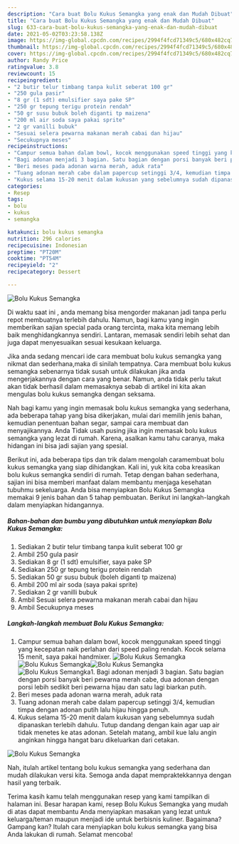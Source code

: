 ```yaml
---
description: "Cara buat Bolu Kukus Semangka yang enak dan Mudah Dibuat"
title: "Cara buat Bolu Kukus Semangka yang enak dan Mudah Dibuat"
slug: 633-cara-buat-bolu-kukus-semangka-yang-enak-dan-mudah-dibuat
date: 2021-05-02T03:23:58.138Z
image: https://img-global.cpcdn.com/recipes/2994f4fcd71349c5/680x482cq70/bolu-kukus-semangka-foto-resep-utama.jpg
thumbnail: https://img-global.cpcdn.com/recipes/2994f4fcd71349c5/680x482cq70/bolu-kukus-semangka-foto-resep-utama.jpg
cover: https://img-global.cpcdn.com/recipes/2994f4fcd71349c5/680x482cq70/bolu-kukus-semangka-foto-resep-utama.jpg
author: Randy Price
ratingvalue: 3.8
reviewcount: 15
recipeingredient:
- "2 butir telur timbang tanpa kulit seberat 100 gr"
- "250 gula pasir"
- "8 gr (1 sdt) emulsifier saya pake SP"
- "250 gr tepung terigu protein rendah"
- "50 gr susu bubuk boleh diganti tp maizena"
- "200 ml air soda saya pakai sprite"
- "2 gr vanilli bubuk"
- "Sesuai selera pewarna makanan merah cabai dan hijau"
- "Secukupnya meses"
recipeinstructions:
- "Campur semua bahan dalam bowl, kocok menggunakan speed tinggi yang kecepatan naik perlahan dari speed paling rendah. Kocok selama 15 menit, saya pakai handmixer."
- "Bagi adonan menjadi 3 bagian. Satu bagian dengan porsi banyak beri pewarna merah cabe, dua adonan dengan porsi lebih sedikit beri pewarna hijau dan satu lagi biarkan putih."
- "Beri meses pada adonan warna merah, aduk rata"
- "Tuang adonan merah cabe dalam papercup setinggi 3/4, kemudian timpa dengan adonan putih lalu hijau hingga penuh."
- "Kukus selama 15-20 menit dalam kukusan yang sebelumnya sudah dipanaskan terlebih dahulu. Tutup dandang dengan kain agar uap air tidak menetes ke atas adonan. Setelah matang, ambil kue lalu angin anginkan hingga hangat baru dikeluarkan dari cetakan."
categories:
- Resep
tags:
- bolu
- kukus
- semangka

katakunci: bolu kukus semangka 
nutrition: 296 calories
recipecuisine: Indonesian
preptime: "PT20M"
cooktime: "PT54M"
recipeyield: "2"
recipecategory: Dessert

---
```



![Bolu Kukus Semangka](https://img-global.cpcdn.com/recipes/2994f4fcd71349c5/680x482cq70/bolu-kukus-semangka-foto-resep-utama.jpg)

Di waktu  saat ini , anda memang bisa mengorder makanan jadi tanpa perlu repot membuatnya terlebih dahulu. Namun, bagi kamu yang ingin memberikan sajian special pada orang tercinta, maka kita memang lebih baik menghidangkannya sendiri. Lantaran, memasak sendiri lebih sehat dan juga dapat menyesuaikan sesuai kesukaan keluarga.

Jika anda sedang mencari ide cara membuat bolu kukus semangka yang nikmat dan sederhana,maka di sinilah tempatnya. Cara membuat bolu kukus semangka  sebenarnya tidak susah untuk dilakukan jika anda mengerjakannya dengan cara yang benar. Namun, anda tidak perlu takut akan tidak berhasil dalam memasaknya 
sebab di artikel ini kita akan mengulas bolu kukus semangka dengan seksama.  



Nah bagi kamu yang ingin memasak bolu kukus semangka yang sederhana, ada beberapa tahap yang bisa dikerjakan, mulai dari memilih jenis bahan, kemudian penentuan bahan segar, sampai cara membuat dan menyajikannya. Anda Tidak usah pusing jika ingin memasak bolu kukus semangka yang lezat di rumah. Karena, asalkan kamu  tahu caranya, maka hidangan ini bisa jadi sajian yang spesial.

Berikut ini, ada beberapa tips dan trik dalam mengolah caramembuat bolu kukus semangka yang siap dihidangkan. Kali ini, yuk kita coba kreasikan bolu kukus semangka sendiri di rumah. Tetap dengan bahan sederhana, sajian ini bisa memberi manfaat dalam membantu menjaga kesehatan tubuhmu sekeluarga. Anda bisa menyiapkan Bolu Kukus Semangka memakai 9 jenis bahan dan 5 tahap pembuatan. Berikut ini langkah-langkah dalam menyiapkan hidangannya.

<!--inarticleads1-->

##### Bahan-bahan dan bumbu yang dibutuhkan untuk menyiapkan Bolu Kukus Semangka:

1. Sediakan 2 butir telur timbang tanpa kulit seberat 100 gr
1. Ambil 250 gula pasir
1. Sediakan 8 gr (1 sdt) emulsifier, saya pake SP
1. Sediakan 250 gr tepung terigu protein rendah
1. Sediakan 50 gr susu bubuk (boleh diganti tp maizena)
1. Ambil 200 ml air soda (saya pakai sprite)
1. Sediakan 2 gr vanilli bubuk
1. Ambil Sesuai selera pewarna makanan merah cabai dan hijau
1. Ambil Secukupnya meses




<!--inarticleads2-->

##### Langkah-langkah membuat Bolu Kukus Semangka:

1. Campur semua bahan dalam bowl, kocok menggunakan speed tinggi yang kecepatan naik perlahan dari speed paling rendah. Kocok selama 15 menit, saya pakai handmixer.
<img src="//assets-global.cpcdn.com/assets/icons/button_play-2c75c40dde080a61004c1f40b05d8f140eaff45d7e9e6481dc71c63d2e7c4909.png" alt="Bolu Kukus Semangka"><img src="https://img-global.cpcdn.com/steps/f4d1ca2651d49343/160x128cq70/bolu-kukus-semangka-langkah-memasak-1-foto.jpg" alt="Bolu Kukus Semangka"><img src="//assets-global.cpcdn.com/assets/icons/button_play-2c75c40dde080a61004c1f40b05d8f140eaff45d7e9e6481dc71c63d2e7c4909.png" alt="Bolu Kukus Semangka"><img src="https://img-global.cpcdn.com/steps/1a54ef4734067581/160x128cq70/bolu-kukus-semangka-langkah-memasak-1-foto.jpg" alt="Bolu Kukus Semangka">1. Bagi adonan menjadi 3 bagian. Satu bagian dengan porsi banyak beri pewarna merah cabe, dua adonan dengan porsi lebih sedikit beri pewarna hijau dan satu lagi biarkan putih.
1. Beri meses pada adonan warna merah, aduk rata
1. Tuang adonan merah cabe dalam papercup setinggi 3/4, kemudian timpa dengan adonan putih lalu hijau hingga penuh.
1. Kukus selama 15-20 menit dalam kukusan yang sebelumnya sudah dipanaskan terlebih dahulu. Tutup dandang dengan kain agar uap air tidak menetes ke atas adonan. Setelah matang, ambil kue lalu angin anginkan hingga hangat baru dikeluarkan dari cetakan.
<img src="//assets-global.cpcdn.com/assets/icons/button_play-2c75c40dde080a61004c1f40b05d8f140eaff45d7e9e6481dc71c63d2e7c4909.png" alt="Bolu Kukus Semangka">



Nah, itulah artikel tentang  bolu kukus semangka  yang sederhana dan mudah dilakukan versi kita. Semoga anda dapat mempraktekkannya dengan hasil yang terbaik. 

Terima kasih kamu telah menggunakan resep yang kami tampilkan di halaman ini. Besar harapan kami, resep  Bolu Kukus Semangka yang mudah di atas dapat membantu Anda menyiapkan masakan yang lezat untuk keluarga/teman maupun menjadi ide untuk berbisnis kuliner. Bagaimana? Gampang kan? Itulah cara menyiapkan bolu kukus semangka yang bisa Anda lakukan di rumah. Selamat mencoba!

